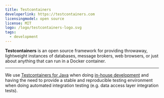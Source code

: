 ```yaml
---
title: Testcontainers
developerlink: https://testcontainers.com
licensingmodel: open source
license: MIT
logo: /logo/testcontainers-logo.svg
tags:
  - development
---
```


**Testcontainers** is an open source framework for providing throwaway, lightweight instances of databases, message brokers, web browsers, or just about anything that can run in a Docker container.

---

We use [Testcontainers for Java](https://java.testcontainers.org/) when doing [in-house development](../publish.html) and having the need to provide a stable and reproducible testing environment when doing automated integration testing (e.g. data access layer integration tests).
